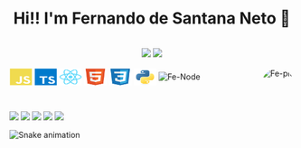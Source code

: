 <div align="center">
<h1>Hi!! I'm Fernando de Santana Neto 👋</h1>

</div>

<div align="center"><br/>
<a href="https://github.com/fesantananeto"></a>
  <img height="140em" src="https://github-readme-stats.vercel.app/api?username=fesantananeto&show_icons=true&theme=tokyonight&include_all_commits=true&count_private=true"/>
  <img height="140em" src="https://github-readme-stats.vercel.app/api/top-langs/?username=fesantananeto&layout=compact&langs_count=7&theme=tokyonight"/>
</div> 
<div ><br/>
  <img align="center" alt="Fe-Js" height="30" width="40" src="https://raw.githubusercontent.com/devicons/devicon/master/icons/javascript/javascript-plain.svg">
  <img align="center" alt="Fe-Ts" height="30" width="40" src="https://raw.githubusercontent.com/devicons/devicon/master/icons/typescript/typescript-plain.svg">
  <img align="center" alt="Fe-React" height="30" width="40" src="https://raw.githubusercontent.com/devicons/devicon/master/icons/react/react-original.svg">
  <img align="center" alt="Fe-HTML" height="30" width="40" src="https://raw.githubusercontent.com/devicons/devicon/master/icons/html5/html5-original.svg">
  <img align="center" alt="Fe-CSS" height="30" width="40" src="https://raw.githubusercontent.com/devicons/devicon/master/icons/css3/css3-original.svg">
  <img align="center" alt="Fe-Python" height="30" width="40" src="https://raw.githubusercontent.com/devicons/devicon/master/icons/python/python-original.svg">
  <img align="center" alt="Fe-Node" height="30" width="40" src="https://cdn.jsdelivr.net/gh/devicons/devicon/icons/nodejs/nodejs-original.svg">
  <img align="right" alt="Fe-pic" height="150" style="border-radius:50px;" src="https://lh3.googleusercontent.com/_VmZC22zi3157nSBpG8Licvd3UDJrW30TZrvrkzstus8F7wU0bnG3cc_MKOrpa43Wwz0xccY9xUhvFCy6VEHk_cFXsfMa8kCupKUPx9RFG7ii8Ro489ZdMlL-NYfSTHrUwE_epPRYbmoIDd5fPDw_lkQaRjCrpLG125jB4kTWXgKXze12DO5jFidpftDpWwX_1gOLc87e9xYBUB3uOemhHGkEhdu14n9KWXOwsyQwSvbvX_z0PVfRLneWU8dZ4huWQqx7wveWRvrF_bNXJ9ylGCPIVadBfqaFGwNETk8TN7xanfNQPf8TCaPWT9Kwn0hfc6Zik86t6BqvaSJP-gG4OPRov6On9aIeL1MhtB83n0cRtRBOGe2eTPL7Wv04V-ZP4PbIrlEO3dAGaOvAZhXeZyDPJg9Vv1vp2PSqcZiFkF3WpgjHh4rIl_woLSE2rFBqC75xn45HdWu6MsMEIuaKEfwbmEcNIdbvNMKTLOi9E7adoGmUPKVbtvTmNdiR56q9Dsi9iqxBUd2u46u3PUXUeYi0WZvZos6Czk5nu04Ho1b81tcryhAWwxmRDn_BRoJRdh8Sr3ggJ-xZs1AlyOoQKOeM_IrQRT7vu-s_8qal2VB264T89zLhW5SrMagbFmnwBUfszgWkAQwnUBEzDzt7fFJ5vAy0fcMBNCqUcFrtCxcU9kfngKTWAVUTyLSc7wARFsI62LpYHV0l4-ypNTDK6FLpFEqv8nB0J6-sGX_VHDLhsmKDsrFEFDmjljbQ9nnjT1EDoXsR--AeNPFFOYJK9IMBtDJZGDGLO3N5Op-Z04zyjWeKe2WT-gMNu2EopGmojF9ZOiPjK-shWDCxx8QJOaKJwvZk5figR2ILxBuW_qeWbVZAxjuAJt2CF4ItIjAO9UDTi27FVLmkzLtvjFBQ3pvsHIyvVlD8AOrZmg3GqAD6mAZkBWtduzZpliFHZz5pqykVkkJcEmQQPQ8bYw=w533-h534-no?authuser=0">
</div>
  
##
  
<div><br/> 
  <a href="https://www.youtube.com/channel/UC_GlzLEog5KJpO_QIGbHQ8g" target="_blank"><img src="https://img.shields.io/badge/YouTube-FF0000?style=for-the-badge&logo=youtube&logoColor=white" target="_blank"></a>
  <a href="#" target="_blank"><img src="https://img.shields.io/badge/-Instagram-%23E4405F?style=for-the-badge&logo=instagram&logoColor=white" target="_blank"></a>
 	<a href="#" target="_blank"><img src="https://img.shields.io/badge/Discord-7289DA?style=for-the-badge&logo=discord&logoColor=white" target="_blank"></a> 
  <a href = "mailto:santananetofernando@gmail.com/"><img src="https://img.shields.io/badge/-Gmail-%23333?style=for-the-badge&logo=gmail&logoColor=white" target="_blank"></a>
  <a href="https://www.linkedin.com/in/fernando-santana-neto-dev/" target="_blank"><img src="https://img.shields.io/badge/-LinkedIn-%230077B5?style=for-the-badge&logo=linkedin&logoColor=white" target="_blank"></a> 
  
  ![Snake animation](https://github.com/fesantananeto/fesantananeto/blob/output/github-contribution-grid-snake.svg)
  
  </div>
  
 
